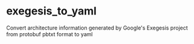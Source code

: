 # exegesis_to_yaml
Convert architecture information generated by Google's Exegesis project from protobuf pbtxt format to yaml
